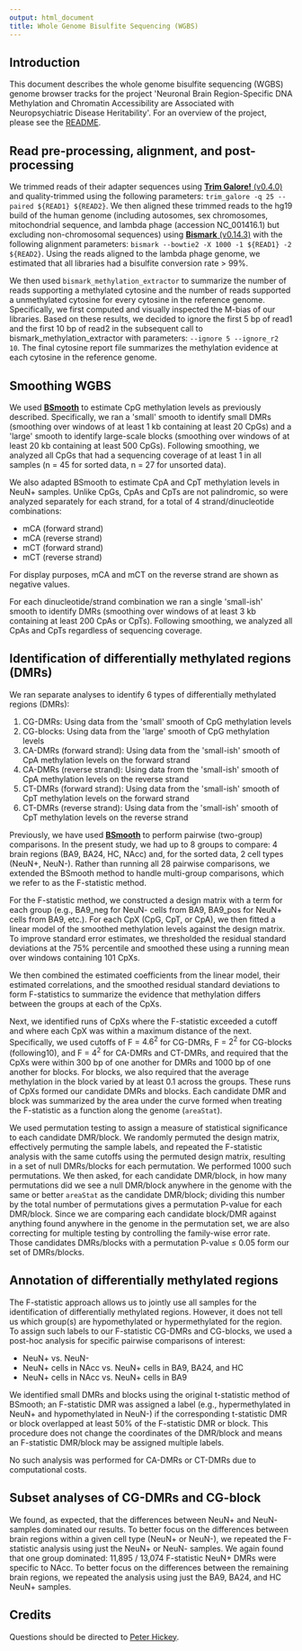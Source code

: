 ```yaml
---
output: html_document
title: Whole Genome Bisulfite Sequencing (WGBS)
---
```


## Introduction

This document describes the whole genome bisulfite sequencing (WGBS) genome browser tracks for the project 'Neuronal Brain Region-Specific DNA Methylation and Chromatin Accessibility are Associated with Neuropsychiatric Disease Heritability'. 
For an overview of the project, please see the [README](https://s3.us-east-2.amazonaws.com/brainepigenome/hg19/docs/README.html).

## Read pre-processing, alignment, and post-processing

We trimmed reads of their adapter sequences using [**Trim Galore!** (v0.4.0)](http://www.bioinformatics.babraham.ac.uk/projects/trim_galore/) and quality-trimmed using the following parameters: `trim_galore -q 25 --paired ${READ1} ${READ2}`. 
We then aligned these trimmed reads to the hg19 build of the human genome (including autosomes, sex chromosomes, mitochondrial sequence, and lambda phage (accession NC_001416.1) but excluding non-chromosomal sequences) using [**Bismark** (v0.14.3)](https://www.bioinformatics.babraham.ac.uk/projects/bismark/) with the following alignment parameters: `bismark --bowtie2 -X 1000 -1 ${READ1} -2 ${READ2}`. 
Using the reads aligned to the lambda phage genome, we estimated that all libraries had a bisulfite conversion rate > 99%.

We then used `bismark_methylation_extractor` to summarize the number of reads supporting a methylated cytosine and the number of reads supported a unmethylated cytosine for every cytosine in the reference genome. 
Specifically, we first computed and visually inspected the M-bias of our libraries. 
Based on these results, we decided to ignore the first 5 bp of read1 and the first 10 bp of read2 in the subsequent call to bismark_methylation_extractor with parameters: `--ignore 5 --ignore_r2 10`. 
The final cytosine report file summarizes the methylation evidence at each cytosine in the reference genome.

## Smoothing WGBS

We used [**BSmooth**](https://bioconductor.org/packages/bsseq/) to estimate CpG methylation levels as previously described. 
Specifically, we ran a 'small' smooth to identify small DMRs (smoothing over windows of at least 1 kb containing at least 20 CpGs) and a 'large' smooth to identify large-scale blocks (smoothing over windows of at least 20 kb containing at least 500 CpGs). 
Following smoothing, we analyzed all CpGs that had a sequencing coverage of at least 1 in all samples (n = 45 for sorted data, n = 27 for unsorted data).

We also adapted BSmooth to estimate CpA and CpT methylation levels in NeuN+ samples. 
Unlike CpGs, CpAs and CpTs are not palindromic, so were analyzed separately for each strand, for a total of 4 strand/dinucleotide combinations: 

- mCA (forward strand)
- mCA (reverse strand)
- mCT (forward strand)
- mCT (reverse strand)

For display purposes, mCA and mCT on the reverse strand are shown as negative values.

For each dinucleotide/strand combination we ran a single 'small-ish' smooth to identify DMRs (smoothing over windows of at least 3 kb containing at least 200 CpAs or CpTs). 
Following smoothing, we analyzed all CpAs and CpTs regardless of sequencing coverage.

## Identification of differentially methylated regions (DMRs)

We ran separate analyses to identify 6 types of differentially methylated regions (DMRs):

1. CG-DMRs: Using data from the 'small' smooth of CpG methylation levels
2. CG-blocks: Using data from the 'large' smooth of CpG methylation levels
3. CA-DMRs (forward strand): Using data from the 'small-ish' smooth of CpA methylation levels on the forward strand
4. CA-DMRs (reverse strand): Using data from the 'small-ish' smooth of CpA methylation levels on the reverse strand
5. CT-DMRs (forward strand): Using data from the 'small-ish' smooth of CpT methylation levels on the forward strand
6. CT-DMRs (reverse strand): Using data from the 'small-ish' smooth of CpT methylation levels on the reverse strand

Previously, we have used [**BSmooth**](https://bioconductor.org/packages/bsseq/) to perform pairwise (two-group) comparisons. 
In the present study, we had up to 8 groups to compare: 4 brain regions (BA9, BA24, HC, NAcc) and, for the sorted data, 2 cell types (NeuN+, NeuN-). 
Rather than running all 28 pairwise comparisons, we extended the BSmooth method to handle multi-group comparisons, which we refer to as the F-statistic method.

For the F-statistic method, we constructed a design matrix with a term for each group (e.g., BA9_neg for NeuN- cells from BA9, BA9_pos for NeuN+ cells from BA9, etc.). 
For each CpX (CpG, CpT, or CpA), we then fitted a linear model of the smoothed methylation levels against the design matrix. 
To improve standard error estimates, we thresholded the residual standard deviations at the 75% percentile and smoothed these using a running mean over windows containing 101 CpXs.

We then combined the estimated coefficients from the linear model, their estimated correlations, and the smoothed residual standard deviations to form F-statistics to summarize the evidence that methylation differs between the groups at each of the CpXs.

Next, we identified runs of CpXs where the F-statistic exceeded a cutoff and where each CpX was within a maximum distance of the next. 
Specifically, we used cutoffs of F = $4.6^2$ for CG-DMRs, F = $2^2$ for CG-blocks (following10), and F = $4^2$ for CA-DMRs and CT-DMRs, and required that the CpXs were within 300 bp of one another 
for DMRs and 1000 bp of one another for blocks. 
For blocks, we also required that the average methylation in the block varied by at least 0.1 across the groups. 
These runs of CpXs formed our candidate DMRs and blocks.
Each candidate DMR and block was summarized by the area under the curve formed when treating the F-statistic as a function along the genome (`areaStat`).

We used permutation testing to assign a measure of statistical significance to each candidate DMR/block. 
We randomly permuted the design matrix, effectively permuting the sample labels, and repeated the F-statistic analysis with the same cutoffs using the permuted design matrix, resulting in a set of null DMRs/blocks for each permutation. 
We performed 1000 such permutations. 
We then asked, for each candidate DMR/block, in how many permutations did we see a null DMR/block anywhere in the genome with the same or better `areaStat` as the candidate DMR/block; dividing this number by the total number of permutations gives a permutation P-value for each DMR/block. 
Since we are comparing each candidate block/DMR against anything found anywhere in the genome in the permutation set, we are also correcting for multiple testing by controlling the family-wise error rate. 
Those candidates DMRs/blocks with a permutation P-value ≤ 0.05 form our set of DMRs/blocks.

## Annotation of differentially methylated regions

The F-statistic approach allows us to jointly use all samples for the identification of differentially methylated regions. 
However, it does not tell us which group(s) are hypomethylated or hypermethylated for the region. 
To assign such labels to our F-statistic CG-DMRs and CG-blocks, we used a post-hoc analysis for specific pairwise comparisons of interest: 

- NeuN+ vs. NeuN-
- NeuN+ cells in NAcc vs. NeuN+ cells in BA9, BA24, and HC
- NeuN+ cells in NAcc vs. NeuN+ cells in BA9

We identified small DMRs and blocks using the original t-statistic method of BSmooth; an F-statistic DMR was assigned a label (e.g., hypermethylated in NeuN+ and hypomethylated in NeuN-) if the corresponding t-statistic DMR or block overlapped at least 50% of the F-statistic DMR or block. 
This procedure does not change the coordinates of the DMR/block and means an F-statistic DMR/block may be assigned multiple labels. 

No such analysis was performed for CA-DMRs or CT-DMRs due to computational costs.

## Subset analyses of CG-DMRs and CG-block

We found, as expected, that the differences between NeuN+ and NeuN- samples dominated our results. 
To better focus on the differences between brain regions within a given cell type (NeuN+ or NeuN-), we repeated the F-statistic analysis using just the NeuN+ or NeuN- samples. 
We again found that one group dominated: 11,895 / 13,074 F-statistic NeuN+ DMRs were specific to NAcc. 
To better focus on the differences between the remaining brain regions, we repeated the analysis using just the BA9, BA24, and HC NeuN+ samples.

## Credits

Questions should be directed to [Peter Hickey](mailto:peter.hickey@gmail.com).
